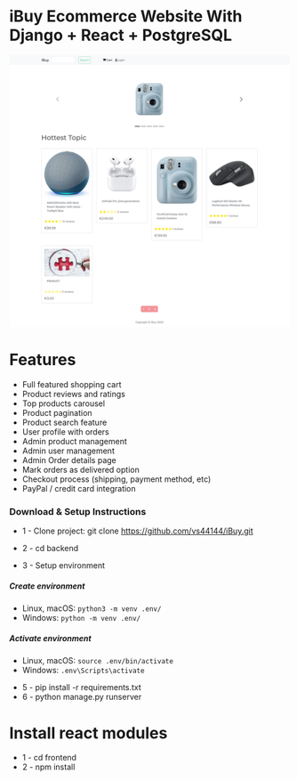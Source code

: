 # iBuy Ecommerce Website With Django + React + PostgreSQL

![DEMO](backend/static/images/demo/first_page_nologin.png)


# Features
* Full featured shopping cart
* Product reviews and ratings
* Top products carousel
* Product pagination
* Product search feature
* User profile with orders
* Admin product management
* Admin user management
* Admin Order details page
* Mark orders as delivered option
* Checkout process (shipping, payment method, etc)
* PayPal / credit card integration


### Download & Setup Instructions

* 1 - Clone project: git clone https://github.com/vs44144/iBuy.git
* 2 - cd backend

* 3 - Setup environment
##### Create environment
- Linux, macOS: `python3 -m venv .env/`
- Windows: `python -m venv .env/`
##### Activate environment
- Linux, macOS: `source .env/bin/activate`
- Windows: `.env\Scripts\activate`
* 5 - pip install -r requirements.txt
* 6 - python manage.py runserver

# Install react modules
* 1 - cd frontend
* 2 - npm install